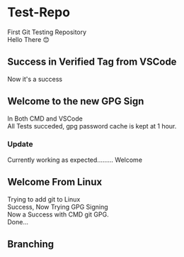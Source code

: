 # Test-Repo
First Git Testing Repository\
Hello There 😊
## Success in Verified Tag from VSCode
Now it's a success
## Welcome to the new GPG Sign
In Both CMD and VSCode\
All Tests succeded, gpg password cache is kept at 1 hour.
### Update
Currently working as expected.........
Welcome
## Welcome From Linux 
Trying to add git to Linux\
Success, Now Trying GPG Signing\
Now a Success with CMD git GPG.\
Done...
## Branching
